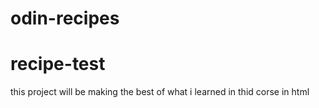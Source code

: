 # odin-recipes
# recipe-test
this project will be making the best of what i learned in thid corse in html 
